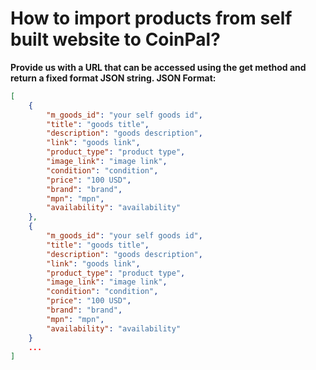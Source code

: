 # How to import products from self built website to CoinPal?



**Provide us with a URL that can be accessed using the get method and return a fixed format JSON string.</h3>
          JSON Format:**
          
```JSON DECODED
[
    {
        "m_goods_id": "your self goods id",
        "title": "goods title",
        "description": "goods description",
        "link": "goods link",
        "product_type": "product type",
        "image_link": "image link",
        "condition": "condition",
        "price": "100 USD",
        "brand": "brand",
        "mpn": "mpn",
        "availability": "availability"
    },
    {
        "m_goods_id": "your self goods id",
        "title": "goods title",
        "description": "goods description",
        "link": "goods link",
        "product_type": "product type",
        "image_link": "image link",
        "condition": "condition",
        "price": "100 USD",
        "brand": "brand",
        "mpn": "mpn",
        "availability": "availability"
    }
    ...
]
```
